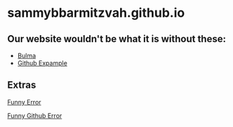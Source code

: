 # sammybbarmitzvah.github.io

## Our website wouldn't be what it is without these:

* [Bulma](https://bulma.io/documentation/elements/box/)
* [Github Expample](https://github.com/dwyl/learn-to-send-email-via-google-script-html-no-server)

## Extras

[Funny Error](https://imgur.com/a/RyeJA)

[Funny Github Error](https://imgur.com/a/PDBRD)
